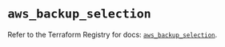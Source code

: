# `aws_backup_selection`

Refer to the Terraform Registry for docs: [`aws_backup_selection`](https://registry.terraform.io/providers/hashicorp/aws/5.78.0/docs/resources/backup_selection).
